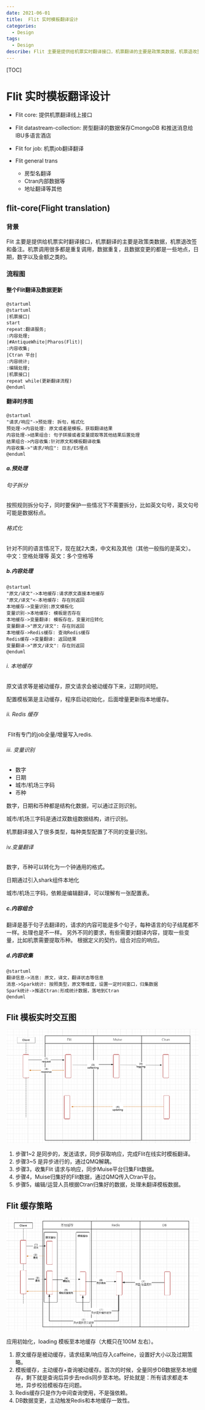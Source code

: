```yaml
---
date: 2021-06-01
title:  Flit 实时模板翻译设计
categories:
  - Design
tags:
  - Design
describe: Flit 主要是提供给机票实时翻译接口，机票翻译的主要是政策类数据，机票退改签和备注。机票调用很多都是重复调用，数据重复，且数据变更的都是一些地点，日期，数字以及金额之类的。
---
```

[TOC]
# Flit 实时模板翻译设计
- Flit core: 提供机票翻译线上接口

- Flit datastream-collection: 房型翻译的数据保存CmongoDB 和推送消息给IBU多语言酒店
- Flit for job: 机票job翻译翻译
- Flit general trans
    - 房型名翻译
    - Ctran内部数据等
    - 地址翻译等其他

## flit-core(Flight translation)

### 背景

Flit 主要是提供给机票实时翻译接口，机票翻译的主要是政策类数据，机票退改签和备注。机票调用很多都是重复调用，数据重复，且数据变更的都是一些地点，日期，数字以及金额之类的。

### 流程图
#### 整个Flit翻译及数据更新

```plantuml
@startuml
@startuml
|机票接口|
start
repeat:翻译服务;
:内容处理;
|#AntiqueWhite|Pharos(Flit)|
:内容收集;
|Ctran 平台|
:内容统计;
:编辑处理;
|机票接口|
repeat while(更新翻译流程)
@enduml
```
#### 翻译时序图
```plantuml
@startuml
"请求/响应"->预处理: 拆句，格式化
预处理->内容处理: 原文或者是模板，获取翻译结果
内容处理->结果组合: 句子拼接或者变量提取等其他结果后置处理
结果组合->内容收集:针对原文和模板翻译收集
内容收集->"请求/响应": 日志/ES埋点
@enduml
```
##### a.预处理
###### 句子拆分
按照规则拆分句子，同时要保护一些情况下不需要拆分，比如英文句号，英文句号可能是数据标点。
###### 格式化
针对不同的语言情况下，现在就2大类，中文和及其他（其他一般指的是英文）。
中文：空格处理等
英文：多个空格等

##### b.内容处理
```plantuml
@startuml
"原文/译文"->本地缓存:请求原文直接本地缓存
"原文/译文"<-本地缓存: 存在则返回
本地缓存->变量识别:原文模板化
变量识别->本地缓存: 模板是否存在
本地缓存->变量翻译: 模板存在，变量对应转化
变量翻译->"原文/译文": 存在则返回
本地缓存->Redis缓存: 查询Redis缓存
Redis缓存->变量翻译: 返回结果
变量翻译->"原文/译文": 存在则返回
@enduml
```
###### i. 本地缓存

原文请求等是被动缓存，原文请求会被动缓存下来，过期时间短。

配置模板第是主动缓存，程序启动初始化，后面增量更新指本地缓存。

###### ii. Redis 缓存

​	Flit有专门的job全量/增量写入redis.

###### iii. 变量识别

- 数字
- 日期
- 城市/机场三字码
- 币种

数字，日期和币种都是结构化数据，可以通过正则识别。

城市/机场三字码是通过双数组数据结构，进行识别。

机票翻译接入了很多类型，每种类型配置了不同的变量识别。

###### iv.变量翻译

数字，币种可以转化为一个钟通用的格式。

日期通过引入shark组件本地化

城市/机场三字码，依赖是编辑翻译，可以理解有一张配置表。
##### c.内容组合
翻译是基于句子去翻译的，请求的内容可能是多个句子，每种语言的句子结尾都不一样。处理也是不一样。
另外不同的要求，有些需要对翻译内容，提取一些变量，比如机票需要提取币种。
根据定义的契约，组合对应的响应。 
##### d.内容收集
```plantuml
@startuml
翻译信息->消息: 原文，译文，翻译状态等信息
消息->Spark统计: 按照类型，原文等维度，设置一定时间窗口，归集数据
Spark统计->推送Ctran:形成统计数据，落地到Ctran 
@enduml
```

## Flit 模板实时交互图

![image-20210512143312472](./imags/image-20210512143312472.png)

1.  步骤1~2 是同步的，发送请求，同步获取响应，完成Flit在线实时模板翻译。
2. 步骤3~5 是异步进行的，通过QMQ解耦。
3. 步骤3，收集Flit 请求与响应，同步Muise平台归集Flit数据。
4. 步骤4，Muise归集好的Flit数据，通过QMQ传入Ctran平台。
5. 步骤5，编辑/运营人员根据Ctran归集好的数据，处理未翻译模板数据。

## Flit 缓存策略



![image-20210512143401039](./imags/image-20210512143401039.png)

应用初始化，loading 模板至本地缓存（大概只在100M 左右）。

1. 原文缓存是被动缓存，请求结果/响应存入caffeine，设置好大小以及过期策略。
2. 模板缓存，主动缓存+查询被动缓存。首次的时候，全量同步DB数据至本地缓存，剩下就是查询后异步去redis同步至本地。好处就是：所有请求都走本地，异步校验模板存在问题。
3. Redis缓存只是作为中间查询使用，不是强依赖。
4. DB数据变更，主动触发Redis和本地缓存一致性。